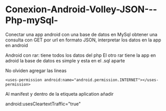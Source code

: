 # Conexion-Android-Volley-JSON---Php-mySql-
Conectar una app android con una base de datos en MySql obtener una consulta con GET por url en formato JSON, interpretar los datos en la app en android

Android con rar: tiene todos los datos del php 
El otro rar tiene la app en adroid 
la base de datos es simple y esta en el .sql aparte


No olviden agregar las lineas 

    <uses-permission android:name="android.permission.INTERNET"></uses-permission>
    
Al manifest y dentro de la etiqueta aplication añadir

android:usesCleartextTraffic="true" 
